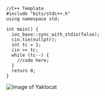 ```
//C++ Template
#include "bits/stdc++.h"
using namespace std;

int main() {
  ios_base::sync_with_stdio(false);
  cin.tie(nullptr);
  int tc = 1;
  cin >> tc;
  while (tc--) {
    //code here;
  }
  return 0;
}
```
![Image of Yaktocat](https://octodex.github.com/images/yaktocat.png)
